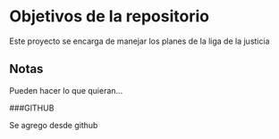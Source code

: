 # Objetivos de la repositorio

Este proyecto se encarga de manejar los planes de la liga de la justicia


## Notas
Pueden hacer lo que quieran...


###GITHUB

Se agrego desde github
